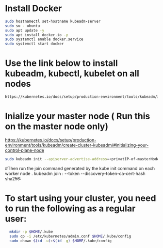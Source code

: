 
# Install Docker
```sh
sudo hostnamectl set-hostname kubeadm-server
sudo su - ubuntu
sudo apt update -y
sudo apt install docker.io -y
sudo systemctl enable docker.service
sudo systemctl start docker

```
# Use the link below to install kubeadm, kubectl, kubelet on all nodes

```sh
https://kubernetes.io/docs/setup/production-environment/tools/kubeadm/install-kubeadm/#installing-kubeadm-kubelet-and-kubectl

```

# Inialize your master node ( Run this on the master node only)
https://kubernetes.io/docs/setup/production-environment/tools/kubeadm/create-cluster-kubeadm/#initializing-your-control-plane-node

```sh
sudo kubeadm init --apiserver-advertise-address=<privatIP-of-masterNodeffff> --pod-network-cidr=192.168.0.0/16 --ignore-preflight-errors=NumCPU

```
#Then run the join command generated by the kube init command on each worker node .
kubeadm join <control-plane-host>:<control-plane-port> --token <token> --discovery-token-ca-cert-hash sha256:<hash>

# To start using your cluster, you need to run the following as a regular user:
```sh
  mkdir -p $HOME/.kube
  sudo cp -i /etc/kubernetes/admin.conf $HOME/.kube/config
  sudo chown $(id -u):$(id -g) $HOME/.kube/config
```
